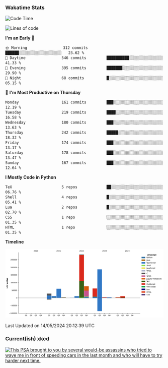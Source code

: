 ### Wakatime Stats
<!--START_SECTION:waka-->
![Code Time](http://img.shields.io/badge/Code%20Time-2%2C518%20hrs%209%20mins-blue)

![Lines of code](https://img.shields.io/badge/From%20Hello%20World%20I%27ve%20Written-738.4%20thousand%20lines%20of%20code-blue)

**I'm an Early 🐤** 

```text
🌞 Morning                312 commits         ██████░░░░░░░░░░░░░░░░░░░   23.62 % 
🌆 Daytime                546 commits         ██████████░░░░░░░░░░░░░░░   41.33 % 
🌃 Evening                395 commits         ███████░░░░░░░░░░░░░░░░░░   29.90 % 
🌙 Night                  68 commits          █░░░░░░░░░░░░░░░░░░░░░░░░   05.15 % 
```
📅 **I'm Most Productive on Thursday** 

```text
Monday                   161 commits         ███░░░░░░░░░░░░░░░░░░░░░░   12.19 % 
Tuesday                  219 commits         ████░░░░░░░░░░░░░░░░░░░░░   16.58 % 
Wednesday                180 commits         ███░░░░░░░░░░░░░░░░░░░░░░   13.63 % 
Thursday                 242 commits         █████░░░░░░░░░░░░░░░░░░░░   18.32 % 
Friday                   174 commits         ███░░░░░░░░░░░░░░░░░░░░░░   13.17 % 
Saturday                 178 commits         ███░░░░░░░░░░░░░░░░░░░░░░   13.47 % 
Sunday                   167 commits         ███░░░░░░░░░░░░░░░░░░░░░░   12.64 % 
```


**I Mostly Code in Python** 

```text
TeX                      5 repos             ██░░░░░░░░░░░░░░░░░░░░░░░   06.76 % 
Shell                    4 repos             █░░░░░░░░░░░░░░░░░░░░░░░░   05.41 % 
Lua                      2 repos             █░░░░░░░░░░░░░░░░░░░░░░░░   02.70 % 
CSS                      1 repo              ░░░░░░░░░░░░░░░░░░░░░░░░░   01.35 % 
HTML                     1 repo              ░░░░░░░░░░░░░░░░░░░░░░░░░   01.35 % 
```



**Timeline**

![Lines of Code chart](https://raw.githubusercontent.com/joshuajeschek/joshuajeschek/main/assets/bar_graph.png)


 Last Updated on 14/05/2024 20:12:39 UTC
<!--END_SECTION:waka-->

### Current(ish) xkcd
<a id="xkcd-a" title="This PSA brought to you by several would-be assassins who tried to wave me in front of speeding cars in the last month and who will have to try harder next time." href="https://www.xkcd.com" target="_blank">
        <img align="center" id="xkcd-img" src="https://imgs.xkcd.com/comics/driving_psa.png" alt="This PSA brought to you by several would-be assassins who tried to wave me in front of speeding cars in the last month and who will have to try harder next time." height=300 />
</a>
